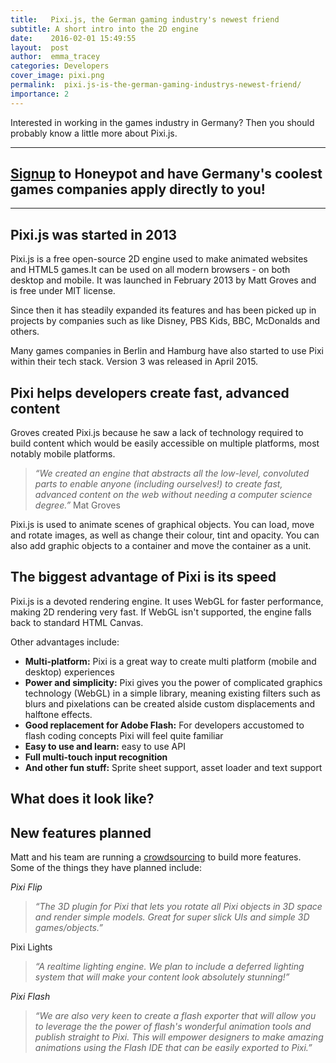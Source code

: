 ```yaml
---
title:   Pixi.js, the German gaming industry's newest friend
subtitle: A short intro into the 2D engine
date:    2016-02-01 15:49:55
layout:  post
author:  emma_tracey
categories: Developers
cover_image: pixi.png
permalink:  pixi.js-is-the-german-gaming-industrys-newest-friend/
importance: 2
---
```



Interested in working in the games industry in Germany? Then you should probably know a little more about Pixi.js.

<!--more--> 


* * *

## [Signup][2] to Honeypot and have Germany's coolest games companies apply directly to you!

* * *

## Pixi.js was started in 2013

Pixi.js is a free open-source 2D engine used to make animated websites and HTML5 games.It can be used on all modern browsers - on both desktop and mobile.  It was launched in February 2013 by Matt Groves and is free under MIT license.

Since then it has steadily expanded its features and has been picked up in projects by companies such as  like Disney, PBS Kids, BBC, McDonalds and others.

Many games companies in Berlin and Hamburg have also started to use Pixi within their tech stack. Version 3 was released in April 2015.

## Pixi helps developers create fast, advanced content

Groves created Pixi.js because he saw a lack of technology required to build content which would be easily accessible on multiple platforms, most notably mobile platforms.

>*“We created an engine that abstracts all the low-level, convoluted parts to enable anyone (including ourselves!) to create fast, advanced content on the web without needing a computer science degree.”*
Mat Groves

Pixi.js is used to animate scenes of graphical objects. You can load, move and rotate images, as well as change their colour, tint and opacity. You can also add graphic objects to a container and move the container as a unit.

## The biggest advantage of Pixi is its speed

Pixi.js is a devoted rendering engine. It uses WebGL for faster performance, making 2D rendering very fast. If WebGL isn't supported, the engine falls back to standard HTML Canvas.

Other advantages include:

* **Multi-platform:** Pixi is a great way to create multi platform (mobile and desktop) experiences
* **Power and simplicity:**  Pixi gives you the power of complicated graphics technology (WebGL) in a simple library, meaning existing filters such as blurs and pixelations can be created alside custom displacements and halftone effects.
* **Good replacement for Adobe Flash:** For developers accustomed to flash coding concepts Pixi will feel quite familiar
* **Easy to use and learn:** easy to use API
* **Full multi-touch input recognition**
* **And other fun stuff:** Sprite sheet support, asset loader and text support


## What does it look like?

<script src="https://gist.github.com/duksis/fc211c09ee2acead32c0.js"></script>

<script src="https://cdn.rawgit.com/GoodBoyDigital/pixi.js/v3.0.0-rc1/bin/pixi.js"></script>
<div id="rotating-honeypot"></div>

<script type="text/javascript" src="https://rawgit.com/duksis/fc211c09ee2acead32c0/raw/pixi-basic-honeypot.js"></script>

## New features planned

Matt and his team are running a [crowdsourcing][1] to build more features. Some of the things they have planned include:

*Pixi Flip*

>*“The 3D plugin for Pixi that lets you rotate all Pixi objects in 3D space and render simple models. Great for super slick UIs and simple 3D games/objects.”*

Pixi Lights

>*“A realtime lighting engine. We plan to include a deferred lighting system that will make your content look absolutely stunning!”*

*Pixi Flash*

>*“We are also very keen to create a flash exporter that will allow you to leverage the the power of flash's wonderful animation tools and publish straight to Pixi. This will empower designers to make amazing animations using the Flash IDE that can be easily exported to Pixi.”*


[1]: https://www.patreon.com/user?u=2384552&u=2384552&ty=h
[2]: https://www.honeypot.io/users/sign_up/?utm_source=blogam
